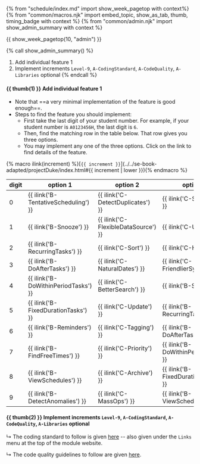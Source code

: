 {% from "schedule/index.md" import show_week_pagetop with context%}
{% from "common/macros.njk" import embed_topic, show_as_tab, thumb, timing_badge with context %}
{% from "common/admin.njk" import show_admin_summary with context %}

{{ show_week_pagetop(10, "admin") }}

{% call show_admin_summary() %}
1. Add individual feature 1
1. Implement increments `Level-9`, `A-CodingStandard`, `A-CodeQuality`, `A-Libraries` <span class="badge badge-pill badge-secondary">optional</span>
{% endcall %}

#### {{ thumb(1) }} Add individual feature 1

* Note that ==a very minimal implementation of the feature is good enough==.
* Steps to find the feature you should implement:
  * First take the last digit of your student number. For example, if your student number is `A0123456H`, the last digit is `6`.
  * Then, find the matching row in the table below. That row gives you three options.
  * You may implement any one of the three options. Click on the link to find details of the feature.

<div class="indented-level2" id="feature-allocation">

{% macro ilink(increment) %}[`{{ increment }}`](../../se-book-adapted/projectDuke/index.html#{{ increment | lower }}){% endmacro %}

digit | option 1                             | option 2                            | option 3
------|--------------------------------------|-------------------------------------|-------------------------
0     | {{ ilink('B-TentativeScheduling') }} | {{ ilink('C-DetectDuplicates') }}   | {{ ilink('C-Statistics') }}
1     | {{ ilink('B-Snooze') }}              | {{ ilink('C-FlexibleDataSource') }} | {{ ilink('C-Undo') }}
2     | {{ ilink('B-RecurringTasks') }}      | {{ ilink('C-Sort') }}               | {{ ilink('C-Help') }}
3     | {{ ilink('B-DoAfterTasks') }}        | {{ ilink('C-NaturalDates') }}       | {{ ilink('C-FriendlierSyntax') }}
4     | {{ ilink('B-DoWithinPeriodTasks') }} | {{ ilink('C-BetterSearch') }}       | {{ ilink('B-Snooze') }}
5     | {{ ilink('B-FixedDurationTasks') }}  | {{ ilink('C-Update') }}             | {{ ilink('B-RecurringTasks') }}
6     | {{ ilink('B-Reminders') }}           | {{ ilink('C-Tagging') }}            | {{ ilink('B-DoAfterTasks') }}
7     | {{ ilink('B-FindFreeTimes') }}       | {{ ilink('C-Priority') }}           | {{ ilink('B-DoWithinPeriodTasks') }}
8     | {{ ilink('B-ViewSchedules') }}       | {{ ilink('C-Archive') }}            | {{ ilink('B-FixedDurationTasks') }}
9     | {{ ilink('B-DetectAnomalies') }}     | {{ ilink('C-MassOps') }}            | {{ ilink('B-ViewSchedules') }}
</div>

#### {{ thumb(2) }} Implement increments `Level-9`, `A-CodingStandard`, `A-CodeQuality`, `A-Libraries` <span class="badge badge-pill badge-secondary">optional</span>
<div class="indented">
<include src="dukeFragment.md" boilerplate var-displacement="../.." var-header="**`Level-9`: Find**" var-fragment="text.md#Level-9" />
<include src="dukeFragment.md" boilerplate var-displacement="../.." var-header="**`A-CodingStandard`: Coding Standard**" var-fragment="extensions.mbdf#A-CodingStandard" />
<div class="indented-level4">

↳ The coding standard to follow is given [here](../../coding-standards/java/basic.html) -- also given under the `Links` menu at the top of the module website.
</div>
<include src="dukeFragment.md" boilerplate var-displacement="../.." var-header="**`A-CodeQuality`: Increase Code Quality**" var-fragment="extensions.mbdf#A-CodeQuality" />
<div class="indented-level4">

↳ The code quality guidelines to follow are given [here](../../se-book-adapted/chapters/codeQuality.html).
</div>
<include src="dukeFragment.md" boilerplate var-displacement="../.." var-header="**`A-Libraries`: Libraries**" var-tag="optional" var-fragment="extensions.mbdf#A-Libraries" />
</div>
